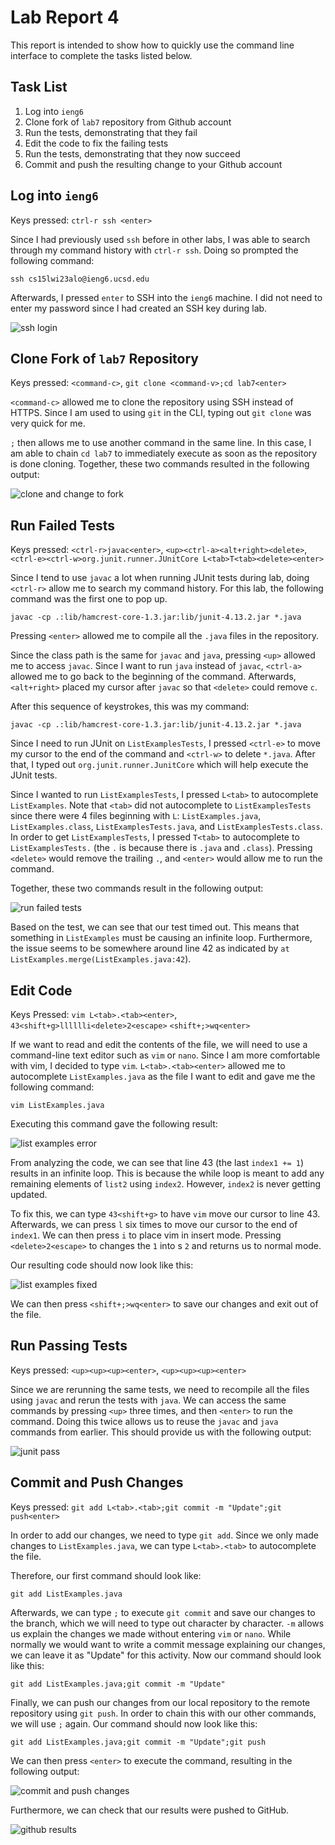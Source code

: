 # Lab Report 4

This report is intended to show how to quickly use the command line interface
to complete the tasks listed below.

## Task List

1. Log into `ieng6`
2. Clone fork of `lab7` repository from Github account
3. Run the tests, demonstrating that they fail
4. Edit the code to fix the failing tests
5. Run the tests, demonstrating that they now succeed
6. Commit and push the resulting change to your Github account

## Log into `ieng6`

Keys pressed: `ctrl-r ssh <enter>`

Since I had previously used `ssh` before in other labs, I was able to search
through my command history with `ctrl-r ssh`. Doing so prompted the following
command:

```shell
ssh cs15lwi23alo@ieng6.ucsd.edu
```

Afterwards, I pressed `enter` to SSH into the `ieng6` machine. I did not need
to enter my password since I had created an SSH key during lab.

![ssh login][0]

## Clone Fork of `lab7` Repository

Keys pressed: `<command-c>`, `git clone <command-v>;cd lab7<enter>`

`<command-c>` allowed me to clone the repository using SSH instead of HTTPS.
Since I am used to using `git` in the CLI, typing out `git clone` was very
quick for me.

`;` then allows me to use another command in the same line.
In this case, I am able to chain `cd lab7` to immediately execute as soon as
the repository is done cloning. Together, these two commands resulted in the
following output:

![clone and change to fork][1]

## Run Failed Tests

Keys pressed: `<ctrl-r>javac<enter>`,
`<up><ctrl-a><alt+right><delete>`,
`<ctrl-e><ctrl-w>org.junit.runner.JUnitCore L<tab>T<tab><delete><enter>`

Since I tend to use `javac` a lot when running JUnit tests during lab, doing
`<ctrl-r>` allow me to search my command history. For this lab, the following
command was the first one to pop up.

```shell
javac -cp .:lib/hamcrest-core-1.3.jar:lib/junit-4.13.2.jar *.java
```

Pressing `<enter>` allowed me to compile all the `.java` files in the
repository.

Since the class path is the same for `javac` and `java`, pressing `<up>`
allowed me to access `javac`. Since I want to run `java` instead of `javac`,
`<ctrl-a>` allowed me to go back to the beginning of the command. Afterwards,
`<alt+right>` placed my cursor after `javac` so that `<delete>` could remove
`c`.

After this sequence of keystrokes, this was my command:

```shell
javac -cp .:lib/hamcrest-core-1.3.jar:lib/junit-4.13.2.jar *.java
```

Since I need to run JUnit on `ListExamplesTests`, I pressed `<ctrl-e>` to move
my cursor to the end of the command and `<ctrl-w>` to delete `*.java`.
After that, I typed out `org.junit.runner.JunitCore` which will help execute
the JUnit tests.

Since I wanted to run `ListExamplesTests`, I pressed `L<tab>`
to autocomplete `ListExamples`. Note that `<tab>` did not autocomplete to
`ListExamplesTests` since there were 4 files beginning with `L`:
`ListExamples.java`, `ListExamples.class`, `ListExamplesTests.java`, and
`ListExamplesTests.class`. In order to get `ListExamplesTests`, I pressed
`T<tab>` to autocomplete to `ListExamplesTests.` (the `.` is because there is
`.java` and `.class`). Pressing `<delete>` would remove the trailing `.`,
and `<enter>` would allow me to run the command.

Together, these two commands result in the following output:

![run failed tests][2]

Based on the test, we can see that our test timed out. This means that
something in `ListExamples` must be causing an infinite loop. Furthermore,
the issue seems to be somewhere around line 42 as indicated by
`at ListExamples.merge(ListExamples.java:42`).

## Edit Code

Keys Pressed:
`vim L<tab>.<tab><enter>`,
`43<shift+g>lllllli<delete>2<escape>`
`<shift+;>wq<enter>`

If we want to read and edit the contents of the file, we will need to use
a command-line text editor such as `vim` or `nano`. Since I am more comfortable
with vim, I decided to type `vim`. `L<tab>.<tab><enter>` allowed me to
autocomplete `ListExamples.java` as the file I want to edit and gave me
the following command:

```shell
vim ListExamples.java
```

Executing this command gave the following result:

![list examples error][3]

From analyzing the code, we can see that line 43 (the last `index1 += 1`)
results in an infinite loop. This is because the while loop is meant to add
any remaining elements of `list2` using `index2`. However, `index2` is never
getting updated.

To fix this, we can type `43<shift+g>` to have `vim` move our cursor to
line 43. Afterwards, we can press `l` six times to move our cursor to the end
of `index1`. We can then press `i` to place vim in insert mode.
Pressing `<delete>2<escape>` to changes the `1` into s `2` and returns us to
normal mode.

Our resulting code should now look like this:

![list examples fixed][4]

We can then press `<shift+;>wq<enter>` to save our changes and exit out of
the file.

## Run Passing Tests

Keys pressed: `<up><up><up><enter>`, `<up><up><up><enter>`

Since we are rerunning the same tests, we need to recompile all the files
using `javac` and rerun the tests with `java`. We can access the same commands
by pressing `<up>` three times, and then `<enter>` to run the command. Doing
this twice allows us to reuse the `javac` and `java` commands from earlier.
This should provide us with the following output:

![junit pass][5]

## Commit and Push Changes

Keys pressed: `git add L<tab>.<tab>;git commit -m "Update";git push<enter>`

In order to add our changes, we need to type `git add`. Since we only made
changes to `ListExamples.java`, we can type `L<tab>.<tab>` to autocomplete
the file.

Therefore, our first command should look like:

```shell
git add ListExamples.java
```

Afterwards, we can type `;` to execute `git commit` and save our changes to the
branch, which we will need to type out character by character. `-m` allows us
explain the changes we made without entering `vim` or `nano`. While normally
we would want to write a commit message explaining our changes, we can leave it
as "Update" for this activity.  Now our command should look like this:

```shell
git add ListExamples.java;git commit -m "Update"
```

Finally, we can push our changes from our local repository to the remote
repository using `git push`. In order to chain this with our other commands,
we will use `;` again. Our command should now look like this:

```shell
git add ListExamples.java;git commit -m "Update";git push
```

We can then press `<enter>` to execute the command, resulting in the following
output:

![commit and push changes][6]

Furthermore, we can check that our results were pushed to GitHub.

![github results][7]

[0]: ../images/lab4/ssh-login.png
[1]: ../images/lab4/git-clone.png
[2]: ../images/lab4/junit-fail.png
[3]: ../images/lab4/vim-initial.png
[4]: ../images/lab4/vim-edit.png
[5]: ../images/lab4/junit-pass.png
[6]: ../images/lab4/git-commit.png
[7]: ../images/lab4/github-results.png
